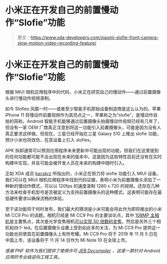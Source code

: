 # 小米正在开发自己的前置慢动作“Slofie”功能

> 原文：<https://www.xda-developers.com/xiaomi-slofie-front-camera-slow-motion-video-recording-feature/>

# 小米正在开发自己的前置慢动作“Slofie”功能

根据 MIUI 相机应用程序中的代码，小米正在研究自己的慢动作——通过前置摄像头进行慢动作视频录制。

如今 Slofies 风靡一时——或者至少智能手机原始设备制造商是这么认为的。苹果 iPhone 11 将慢动作前置视频作为其亮点之一，苹果称之为“slofie”，是慢动作自拍的简称。Android 智能手机能够通过后置摄像头拍摄慢动作视频已经有几年了，但没有一家 OEM 厂商真正注意到将这一功能引入前置摄像头，可能是因为没有人真正要求这样做。但现在，三星已经开始在三星 Galaxy S10 上推出 slofie 功能，预计小米也将效仿，在其设备上引入 slofies。

APK 拆卸通常可以预测应用程序未来更新中可能出现的功能，但我们在这里提到的任何功能都可能不会出现在未来的版本中。这是因为这些特性目前还没有在实时构建中实现，并且可能会被开发人员在未来的构建中随时引入。

正如 XDA 成员 [kacskrz](https://forum.xda-developers.com/member.php?u=8240900) 所指出的，小米正在努力将 slofie 功能引入 MIUI 设备。我们可以在 MIUI 相机应用程序中找到代码证据，表明小米为前置摄像头添加了一种新的慢动作模式，可以以 120fps 的速度录制 1280 x 720 的视频。还存在几种方法来检查手机型号是否被定义为支持前置摄像头的这种模式，这表明可能存在最低硬件要求以确保流畅的体验。

至于该功能将于何时发布，我们最大的猜测是小米可能会将此作为即将推出的小米 Mi CC9 Pro 的话题。相机已经是 Mi CC9 Pro 的主要谈论点，其中 [108MP 主相机](https://www.xda-developers.com/xiaomi-mi-cc9-pro-108mp-camera-5x-optical-zoom-watch-tv-november-5-china-launch/)是主要焦点，其次是光学变焦相机[可以实现 50 倍数码变焦](https://www.xda-developers.com/xiaomi-mi-watch-ui-miui-mi-cc9-pro-50x-zoom-capability/)，然后是另外三个相机和四个 led。在后置摄像头设置上受到如此多的关注，为 Mi CC9 Pro 提供这一功能也将使其在前置摄像头上有所夸耀。Mi CC9 Pro 将于 2019 年 11 月 5 日在中国上市，该设备将于 11 月 14 日作为 Mi Note 10 在全球上市。

*感谢 PNF 软件为我们提供了使用许可 [JEB Decompiler](https://www.pnfsoftware.com/?aid=xdadev) ，这是一款针对 Android 应用的专业级逆向工程工具。*